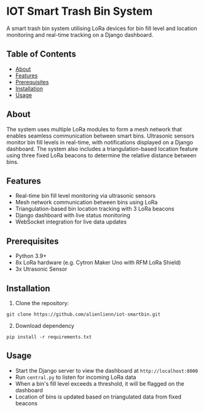 # IOT Smart Trash Bin System

A smart trash bin system utilising LoRa devices for bin fill level and location monitoring and real-time tracking on a Django dashboard.

## Table of Contents

- [About](#about)
- [Features](#features)
- [Prerequisites](#prerequisites)
- [Installation](#installation)
- [Usage](#usage)

## About

The system uses multiple LoRa modules to form a mesh network that enables seamless communication between smart bins. Ultrasonic sensors monitor bin fill levels in real-time, with notifications displayed on a Django dashboard. The system also includes a triangulation-based location feature using three fixed LoRa beacons to determine the relative distance between bins.

## Features

- Real-time bin fill level monitoring via ultrasonic sensors
- Mesh network communication between bins using LoRa
- Triangulation-based bin location tracking with 3 LoRa beacons
- Django dashboard with live status monitoring
- WebSocket integration for live data updates

## Prerequisites

- Python 3.9+
- 8x LoRa hardware (e.g. Cytron Maker Uno with RFM LoRa Shield)
- 3x Utrasonic Sensor

## Installation

1. Clone the repository:
```
git clone https://github.com/alienlienn/iot-smartbin.git
```
2. Download dependency
```
pip install -r requirements.txt
```

## Usage

- Start the Django server to view the dashboard at `http://localhost:8000`
- Run `central.py` to listen for incoming LoRa data
- When a bin's fill level exceeds a threshold, it will be flagged on the dashboard
- Location of bins is updated based on triangulated data from fixed beacons
